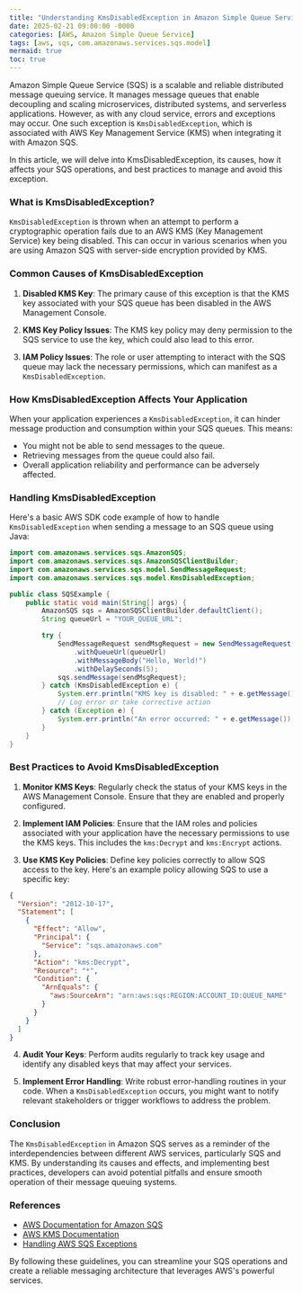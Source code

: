 ```yaml
---
title: "Understanding KmsDisabledException in Amazon Simple Queue Service"
date: 2025-02-21 09:00:00 -0000
categories: [AWS, Amazon Simple Queue Service]
tags: [aws, sqs, com.amazonaws.services.sqs.model]
mermaid: true
toc: true
---
```



Amazon Simple Queue Service (SQS) is a scalable and reliable distributed message queuing service. It manages message queues that enable decoupling and scaling microservices, distributed systems, and serverless applications. However, as with any cloud service, errors and exceptions may occur. One such exception is `KmsDisabledException`, which is associated with AWS Key Management Service (KMS) when integrating it with Amazon SQS.

In this article, we will delve into KmsDisabledException, its causes, how it affects your SQS operations, and best practices to manage and avoid this exception. 

### What is KmsDisabledException?

`KmsDisabledException` is thrown when an attempt to perform a cryptographic operation fails due to an AWS KMS (Key Management Service) key being disabled. This can occur in various scenarios when you are using Amazon SQS with server-side encryption provided by KMS.

### Common Causes of KmsDisabledException

1. **Disabled KMS Key**: The primary cause of this exception is that the KMS key associated with your SQS queue has been disabled in the AWS Management Console.

2. **KMS Key Policy Issues**: The KMS key policy may deny permission to the SQS service to use the key, which could also lead to this error.

3. **IAM Policy Issues**: The role or user attempting to interact with the SQS queue may lack the necessary permissions, which can manifest as a `KmsDisabledException`.

### How KmsDisabledException Affects Your Application

When your application experiences a `KmsDisabledException`, it can hinder message production and consumption within your SQS queues. This means:
- You might not be able to send messages to the queue.
- Retrieving messages from the queue could also fail.
- Overall application reliability and performance can be adversely affected.

### Handling KmsDisabledException

Here's a basic AWS SDK code example of how to handle `KmsDisabledException` when sending a message to an SQS queue using Java:

```java
import com.amazonaws.services.sqs.AmazonSQS;
import com.amazonaws.services.sqs.AmazonSQSClientBuilder;
import com.amazonaws.services.sqs.model.SendMessageRequest;
import com.amazonaws.services.sqs.model.KmsDisabledException;

public class SQSExample {
    public static void main(String[] args) {
        AmazonSQS sqs = AmazonSQSClientBuilder.defaultClient();
        String queueUrl = "YOUR_QUEUE_URL";

        try {
            SendMessageRequest sendMsgRequest = new SendMessageRequest()
                .withQueueUrl(queueUrl)
                .withMessageBody("Hello, World!")
                .withDelaySeconds(5);
            sqs.sendMessage(sendMsgRequest);
        } catch (KmsDisabledException e) {
            System.err.println("KMS key is disabled: " + e.getMessage());
            // Log error or take corrective action
        } catch (Exception e) {
            System.err.println("An error occurred: " + e.getMessage());
        }
    }
}
```

### Best Practices to Avoid KmsDisabledException

1. **Monitor KMS Keys**: Regularly check the status of your KMS keys in the AWS Management Console. Ensure that they are enabled and properly configured.

2. **Implement IAM Policies**: Ensure that the IAM roles and policies associated with your application have the necessary permissions to use the KMS keys. This includes the `kms:Decrypt` and `kms:Encrypt` actions.

3. **Use KMS Key Policies**: Define key policies correctly to allow SQS access to the key. Here's an example policy allowing SQS to use a specific key:

```json
{
  "Version": "2012-10-17",
  "Statement": [
    {
      "Effect": "Allow",
      "Principal": {
        "Service": "sqs.amazonaws.com"
      },
      "Action": "kms:Decrypt",
      "Resource": "*",
      "Condition": {
        "ArnEquals": {
          "aws:SourceArn": "arn:aws:sqs:REGION:ACCOUNT_ID:QUEUE_NAME"
        }
      }
    }
  ]
}
```

4. **Audit Your Keys**: Perform audits regularly to track key usage and identify any disabled keys that may affect your services.

5. **Implement Error Handling**: Write robust error-handling routines in your code. When a `KmsDisabledException` occurs, you might want to notify relevant stakeholders or trigger workflows to address the problem.

### Conclusion

The `KmsDisabledException` in Amazon SQS serves as a reminder of the interdependencies between different AWS services, particularly SQS and KMS. By understanding its causes and effects, and implementing best practices, developers can avoid potential pitfalls and ensure smooth operation of their message queuing systems.

### References
- [AWS Documentation for Amazon SQS](https://docs.aws.amazon.com/AWSSimpleQueueService/latest/SQSDeveloperGuide/welcome.html)
- [AWS KMS Documentation](https://docs.aws.amazon.com/kms/latest/developerguide/overview.html)
- [Handling AWS SQS Exceptions](https://docs.aws.amazon.com/AWSSimpleQueueService/latest/SQSDeveloperGuide/sqs-using-exceptions.html)

By following these guidelines, you can streamline your SQS operations and create a reliable messaging architecture that leverages AWS's powerful services.